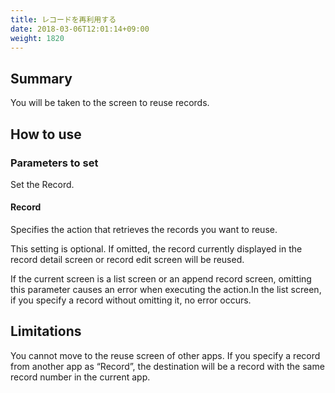 ```yaml
---
title: レコードを再利用する
date: 2018-03-06T12:01:14+09:00
weight: 1820
---
```

## Summary

You will be taken to the screen to reuse records.

## How to use

### Parameters to set

Set the Record.

#### Record

Specifies the action that retrieves the records you want to reuse.

This setting is optional. If omitted, the record currently displayed in the record detail screen or record edit screen will be reused.

If the current screen is a list screen or an append record screen, omitting this parameter causes an error when executing the action.In the list screen, if you specify a record without omitting it, no error occurs.

## Limitations

You cannot move to the reuse screen of other apps. If you specify a record from another app as “Record”, the destination will be a record with the same record number in the current app.
